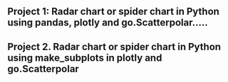 ## Project 1: Radar chart or spider chart in Python using pandas, plotly and go.Scatterpolar.....
## Project 2. Radar chart or spider chart in Python using make_subplots in plotly and go.Scatterpolar
